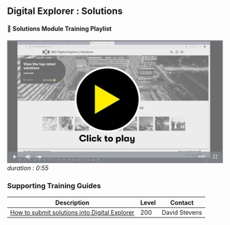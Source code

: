## Digital Explorer : Solutions

#### :movie_camera: Solutions Module Training Playlist

[![video](images/videoThumbnail.png)](https://dxc.mediaplatform.com/#!/video/1837/Digital+Explorer+Solutions+Module+Overview)
_duration : 0:55_


### Supporting Training Guides

|Description|Level|Contact|
|---|---|---|
| [How to submit solutions into Digital Explorer](SubmittingSolutions/readme.md) |200|David Stevens|
